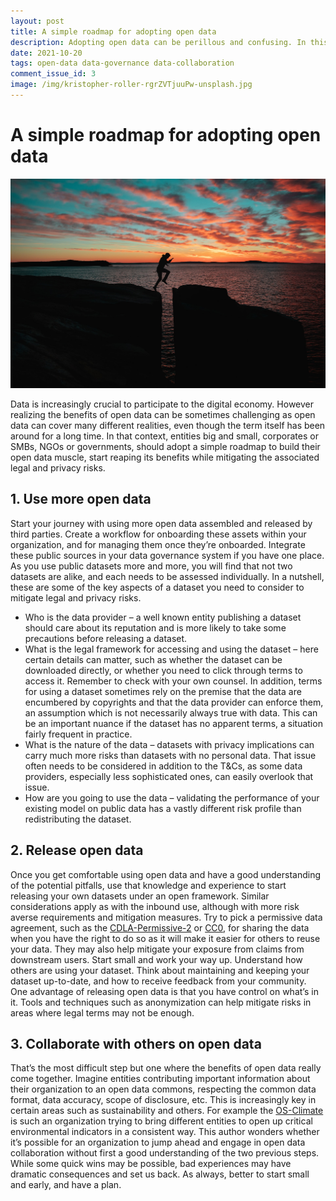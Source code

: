 ```yaml
---
layout: post
title: A simple roadmap for adopting open data
description: Adopting open data can be perillous and confusing. In this post, we discuss a high level roadmap for adoption of open data.
date: 2021-10-20
tags: open-data data-governance data-collaboration
comment_issue_id: 3
image: /img/kristopher-roller-rgrZVTjuuPw-unsplash.jpg
---
```


# A simple roadmap for adopting open data

![jump](/img/kristopher-roller-rgrZVTjuuPw-unsplash.jpg)

Data is increasingly crucial to participate to the digital economy. However realizing the benefits of open data can be sometimes challenging as open data can cover many different realities, even though the term itself has been around for a long time. In that context, entities big and small, corporates or SMBs, NGOs or governments, should adopt a simple roadmap to build their open data muscle, start reaping its benefits while mitigating the associated legal and privacy risks.

## 1. Use more open data

Start your journey with using more open data assembled and released by third parties. Create a workflow for onboarding these assets within your organization, and for managing them once they’re onboarded. Integrate these public sources in your data governance system if you have one place.
As you use public datasets more and more, you will find that not two datasets are alike, and each needs to be assessed individually. In a nutshell, these are some of the key aspects of a dataset you need to consider to mitigate legal and privacy risks.
* Who is the data provider – a well known entity publishing a dataset should care about its reputation and is more likely to take some precautions before releasing a dataset. 
* What is the legal framework for accessing and using the dataset – here certain details can matter, such as whether the dataset can be downloaded directly, or whether you need to click through terms to access it. Remember to check with your own counsel. In addition, terms for using a dataset sometimes rely on the premise that the data are encumbered by copyrights and that the data provider can enforce them, an assumption which is not necessarily always true with data. This can be an important nuance if the dataset has no apparent terms, a situation fairly frequent in practice.
* What is the nature of the data – datasets with privacy implications can carry much more risks than datasets with no personal data. That issue often needs to be considered in addition to the T&Cs, as some data providers, especially less sophisticated ones, can easily overlook that issue.
* How are you going to use the data – validating the performance of your existing model on public data has a vastly different risk profile than redistributing the dataset. 

## 2. Release open data

Once you get comfortable using open data and have a good understanding of the potential pitfalls, use that knowledge and experience to start releasing your own datasets under an open framework. Similar considerations apply as with the inbound use, although with more risk averse requirements and mitigation measures. Try to pick a permissive data agreement, such as the [CDLA-Permissive-2](https://cdla.dev/permissive-2-0/) or [CC0](https://creativecommons.org/share-your-work/public-domain/cc0/), for sharing the data when you have the right to do so as it will make it easier for others to reuse your data. They may also help mitigate your exposure from claims from downstream users. Start small and work your way up. Understand how others are using your dataset. Think about maintaining and keeping your dataset up-to-date, and how to receive feedback from your community.
One advantage of releasing open data is that you have control on what’s in it. Tools and techniques such as anonymization can help mitigate risks in areas where legal terms may not be enough.

## 3. Collaborate with others on open data

That’s the most difficult step but one where the benefits of open data really come together. Imagine entities contributing important information about their organization to an open data commons, respecting the common data format, data accuracy, scope of disclosure, etc. This is increasingly key in certain areas such as sustainability and others. For example the [OS-Climate](https://www.os-climate.org/solution/) is such an organization trying to bring different entities to open up critical environmental indicators in a consistent way.
This author wonders whether it’s possible for an organization to jump ahead and engage in open data collaboration without first a good understanding of the two previous steps. While some quick wins may be possible, bad experiences may have dramatic consequences and set us back. As always, better to start small and early, and have a plan.

